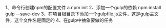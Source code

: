 1、命令行创建npm的配置文件
	a.npm init
2、添加一个gulp的依赖
	 npm install gulp --save-dev
3、在项目根目录下添加一个gulpfile.js文件，这是gulp主文件，这个文件名是固定的
4、在gulp中抽象要做的任务